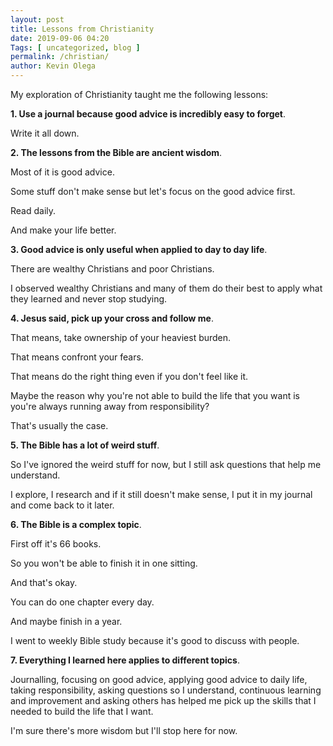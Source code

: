 ```yaml
--- 
layout: post 
title: Lessons from Christianity
date: 2019-09-06 04:20
Tags: [ uncategorized, blog ]
permalink: /christian/ 
author: Kevin Olega 
--- 
```

My exploration of Christianity taught me the following lessons:

**1. Use a journal because good advice is incredibly easy to forget**. 

Write it all down.

**2. The lessons from the Bible are ancient wisdom**. 

Most of it is good advice. 

Some stuff don't make sense but let's focus on the good advice first. 

Read daily. 

And make your life better.

**3. Good advice is only useful when applied to day to day life**. 

There are wealthy Christians and poor Christians. 

I observed wealthy Christians and many of them do their best to apply what they learned and never stop studying.

**4. Jesus said, pick up your cross and follow me**. 

That means, take ownership of your heaviest burden. 

That means confront your fears. 

That means do the right thing even if you don't feel like it. 

Maybe the reason why you're not able to build the life that you want is you're always running away from responsibility? 

That's usually the case.

**5. The Bible has a lot of weird stuff**. 

So I've ignored the weird stuff for now, but I still ask questions that help me understand. 

I explore, I research and if it still doesn't make sense, I put it in my journal and come back to it later.

**6. The Bible is a complex topic**. 

First off it's 66 books. 

So you won't be able to finish it in one sitting. 

And that's okay. 

You can do one chapter every day. 

And maybe finish in a year. 

I went to weekly Bible study because it's good to discuss with people.

**7. Everything I learned here applies to different topics**. 

Journalling, focusing on good advice, applying good advice to daily life, taking responsibility, asking questions so I understand, continuous learning and improvement and asking others has helped me pick up the skills that I needed to build the life that I want. 

I'm sure there's more wisdom but I'll stop here for now.